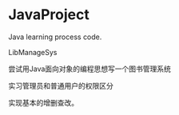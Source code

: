 # JavaProject
Java learning process code.

LibManageSys


尝试用Java面向对象的编程思想写一个图书管理系统

实习管理员和普通用户的权限区分

实现基本的增删查改。
